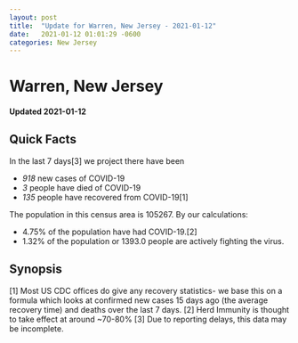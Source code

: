 ```yaml
---
layout: post
title:  "Update for Warren, New Jersey - 2021-01-12"
date:   2021-01-12 01:01:29 -0600
categories: New Jersey
---
```


# Warren, New Jersey
#### Updated 2021-01-12

## Quick Facts

In the last 7 days[3] we project there have been
- *918* new cases of COVID-19
- *3* people have died of COVID-19
- *135* people have recovered from COVID-19[1]

The population in this census area is 105267. By our calculations:
- 4.75% of the population have had COVID-19.[2]
- 1.32% of the population or 1393.0 people are actively fighting the virus.

## Synopsis




[1] Most US CDC offices do give any recovery statistics- we base this on a formula which looks at confirmed new cases
15 days ago (the average recovery time) and deaths over the last 7 days.
[2] Herd Immunity is thought to take effect at around ~70-80%
[3] Due to reporting delays, this data may be incomplete. 
    